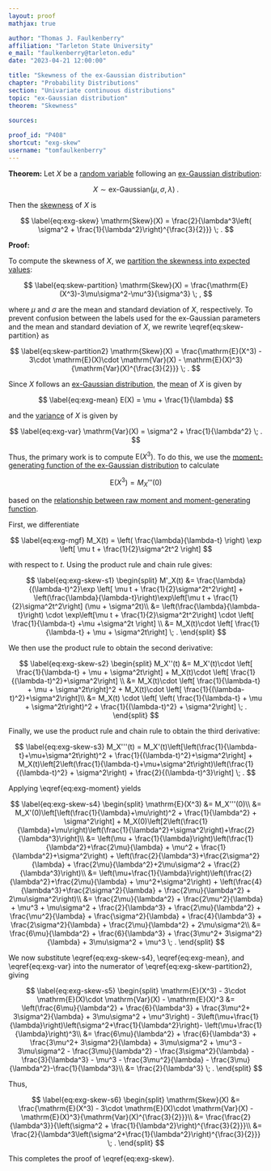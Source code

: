 ```yaml
---
layout: proof
mathjax: true

author: "Thomas J. Faulkenberry"
affiliation: "Tarleton State University"
e_mail: "faulkenberry@tarleton.edu"
date: "2023-04-21 12:00:00"

title: "Skewness of the ex-Gaussian distribution"
chapter: "Probability Distributions"
section: "Univariate continuous distributions"
topic: "ex-Gaussian distribution"
theorem: "Skewness"

sources:
  
proof_id: "P408"
shortcut: "exg-skew"
username: "tomfaulkenberry"
---
```


**Theorem:** Let $X$ be a [random variable](/D/rvar) following an [ex-Gaussian distribution](/D/exg):

$$ \label{eq:exg}
X \sim \text{ex-Gaussian}(\mu, \sigma, \lambda) \; .
$$

Then the [skewness](/D/skew) of $X$ is

$$ \label{eq:exg-skew}
\mathrm{Skew}(X) = \frac{2}{\lambda^3\left( \sigma^2 + \frac{1}{\lambda^2}\right)^{\frac{3}{2}}} \; .
$$

**Proof:** 

To compute the skewness of $X$, we [partition the skewness into expected values](/P/skew-partition):

$$ \label{eq:skew-partition}
\mathrm{Skew}(X) = \frac{\mathrm{E}(X^3)-3\mu\sigma^2-\mu^3}{\sigma^3} \; ,
$$

where $\mu$ and $\sigma$ are the mean and standard deviation of $X$, respectively. To prevent confusion between the labels used for the ex-Gaussian parameters and the mean and standard deviation of $X$, we rewrite \eqref{eq:skew-partition} as

$$ \label{eq:skew-partition2}
\mathrm{Skew}(X) = \frac{\mathrm{E}(X^3) - 3\cdot \mathrm{E}(X)\cdot \mathrm{Var}(X) - \mathrm{E}(X)^3}{\mathrm{Var}(X)^{\frac{3}{2}}} \; .
$$

Since $X$ follows an [ex-Gaussian distribution](/D/exg), the [mean](/P/exg-mean) of $X$ is given by 

$$ \label{eq:exg-mean}
E(X) = \mu + \frac{1}{\lambda}
$$

and the [variance](/P/exg-var) of $X$ is given by

$$ \label{eq:exg-var}
\mathrm{Var}(X) = \sigma^2 + \frac{1}{\lambda^2} \; .
$$

Thus, the primary work is to compute $\mathrm{E}(X^3)$. To do this, we use the [moment-generating function of the ex-Gaussian distribution](/P/exg-mgf) to calculate

$$ \label{eq:exg-moment}
\mathrm{E}(X^3) = M_X'''(0)
$$

based on the [relationship between raw moment and moment-generating function](/P/mom-mgf).

First, we differentiate

$$ \label{eq:exg-mgf}
M_X(t) = \left( \frac{\lambda}{\lambda-t} \right) \exp \left[ \mu t + \frac{1}{2}\sigma^2t^2 \right]
$$

with respect to $t$. Using the product rule and chain rule gives:

$$ \label{eq:exg-skew-s1}
\begin{split}
M'_X(t) &= \frac{\lambda}{(\lambda-t)^2}\exp \left[ \mu t + \frac{1}{2}\sigma^2t^2\right] + \left(\frac{\lambda}{\lambda-t}\right)\exp\left[\mu t + \frac{1}{2}\sigma^2t^2\right] (\mu + \sigma^2t)\\
&= \left(\frac{\lambda}{\lambda-t}\right) \cdot \exp\left[\mu t + \frac{1}{2}\sigma^2t^2\right] \cdot \left[ \frac{1}{\lambda-t} +\mu +\sigma^2t \right] \\
&= M_X(t)\cdot \left[ \frac{1}{\lambda-t} + \mu + \sigma^2t\right] \; .
\end{split}
$$

We then use the product rule to obtain the second derivative:

$$ \label{eq:exg-skew-s2}
\begin{split}
M_X''(t) &= M_X'(t)\cdot \left[ \frac{1}{\lambda-t} + \mu + \sigma^2t\right] + M_X(t)\cdot \left[ \frac{1}{(\lambda-t)^2}+\sigma^2\right] \\
&= M_X(t)\cdot \left[ \frac{1}{\lambda-t} + \mu + \sigma^2t\right]^2 + M_X(t)\cdot \left[ \frac{1}{(\lambda-t)^2}+\sigma^2\right]\\
&= M_X(t) \cdot \left[ \left( \frac{1}{\lambda-t} + \mu + \sigma^2t\right)^2 + \frac{1}{(\lambda-t)^2} + \sigma^2\right] \; .
\end{split}
$$

Finally, we use the product rule and chain rule to obtain the third derivative:

$$ \label{eq:exg-skew-s3}
M_X'''(t) = M_X'(t)\left[\left(\frac{1}{\lambda-t}+\mu+\sigma^2t\right)^2 + \frac{1}{(\lambda-t)^2}+\sigma^2\right] + M_X(t)\left[2\left(\frac{1}{\lambda-t}+\mu+\sigma^2t\right)\left(\frac{1}{(\lambda-t)^2} + \sigma^2\right) + \frac{2}{(\lambda-t)^3}\right] \; .
$$

Applying \eqref{eq:exg-moment} yields

$$ \label{eq:exg-skew-s4}
\begin{split}
\mathrm{E}(X^3) &= M_X'''(0)\\
&= M_X'(0)\left[\left(\frac{1}{\lambda}+\mu\right)^2 + \frac{1}{\lambda^2} + \sigma^2\right] + M_X(0)\left[2\left(\frac{1}{\lambda}+\mu\right)\left(\frac{1}{\lambda^2}+\sigma^2\right)+\frac{2}{\lambda^3}\right]\\
&= \left(\mu + \frac{1}{\lambda}\right)\left(\frac{1}{\lambda^2}+\frac{2\mu}{\lambda} + \mu^2 + \frac{1}{\lambda^2}+\sigma^2\right) + \left(\frac{2}{\lambda^3}+\frac{2\sigma^2}{\lambda} + \frac{2\mu}{\lambda^2}+2\mu\sigma^2 + \frac{2}{\lambda^3}\right)\\
&= \left(\mu+\frac{1}{\lambda}\right)\left(\frac{2}{\lambda^2}+\frac{2\mu}{\lambda} + \mu^2+\sigma^2\right) + \left(\frac{4}{\lambda^3}+\frac{2\sigma^2}{\lambda} + \frac{2\mu}{\lambda^2} + 2\mu\sigma^2\right)\\
&= \frac{2\mu}{\lambda^2} + \frac{2\mu^2}{\lambda} + \mu^3 + \mu\sigma^2 + \frac{2}{\lambda^3} + \frac{2\mu}{\lambda^2} + \frac{\mu^2}{\lambda} + \frac{\sigma^2}{\lambda} + \frac{4}{\lambda^3} + \frac{2\sigma^2}{\lambda} + \frac{2\mu}{\lambda^2} + 2\mu\sigma^2\\
&= \frac{6\mu}{\lambda^2} + \frac{6}{\lambda^3} + \frac{3\mu^2+ 3\sigma^2}{\lambda} + 3\mu\sigma^2 + \mu^3 \; .
\end{split}
$$

We now substitute \eqref{eq:exg-skew-s4}, \eqref{eq:exg-mean}, and \eqref{eq:exg-var} into the numerator of \eqref{eq:exg-skew-partition2}, giving

$$ \label{eq:exg-skew-s5}
\begin{split}
\mathrm{E}(X^3) - 3\cdot \mathrm{E}(X)\cdot \mathrm{Var}(X) - \mathrm{E}(X)^3 &= \left(\frac{6\mu}{\lambda^2} + \frac{6}{\lambda^3} + \frac{3\mu^2+ 3\sigma^2}{\lambda} + 3\mu\sigma^2 + \mu^3\right) - 3\left(\mu+\frac{1}{\lambda}\right)\left(\sigma^2+\frac{1}{\lambda^2}\right)- \left(\mu+\frac{1}{\lambda}\right)^3\\
&= \frac{6\mu}{\lambda^2} + \frac{6}{\lambda^3} + \frac{3\mu^2+ 3\sigma^2}{\lambda} + 3\mu\sigma^2 + \mu^3 - 3\mu\sigma^2 - \frac{3\mu}{\lambda^2} - \frac{3\sigma^2}{\lambda} - \frac{3}{\lambda^3} - \mu^3 - \frac{3\mu^2}{\lambda} - \frac{3\mu}{\lambda^2}-\frac{1}{\lambda^3}\\
&= \frac{2}{\lambda^3} \; .
\end{split}
$$

Thus, 

$$ \label{eq:exg-skew-s6}
\begin{split}
\mathrm{Skew}(X) &= \frac{\mathrm{E}(X^3) - 3\cdot \mathrm{E}(X)\cdot \mathrm{Var}(X) - \mathrm{E}(X)^3}{\mathrm{Var}(X)^{\frac{3}{2}}}\\
&= \frac{\frac{2}{\lambda^3}}{\left(\sigma^2 + \frac{1}{\lambda^2}\right)^{\frac{3}{2}}}\\
&= \frac{2}{\lambda^3\left(\sigma^2+\frac{1}{\lambda^2}\right)^{\frac{3}{2}}} \; .
\end{split}
$$

This completes the proof of \eqref{eq:exg-skew}.

